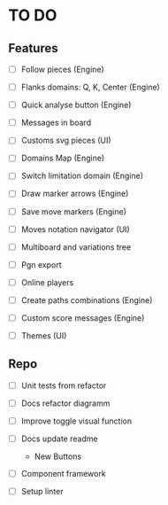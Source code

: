 # TO DO

## Features

- [ ] Follow pieces (Engine)
- [ ] Flanks domains: Q, K, Center (Engine)
- [ ] Quick analyse button (Engine)
- [ ] Messages in board
- [ ] Customs svg pieces (UI)
- [ ] Domains Map (Engine)
- [ ] Switch limitation domain (Engine)
- [ ] Draw marker arrows (Engine)
- [ ] Save move markers (Engine)
- [ ] Moves notation navigator (UI)
- [ ] Multiboard and variations tree
- [ ] Pgn export
- [ ] Online players
- [ ] Create paths combinations (Engine)
- [ ] Custom score messages (Engine)
- [ ] Themes (UI)


## Repo

- [ ] Unit tests from refactor
- [ ] Docs refactor diagramm
- [ ] Improve toggle visual function
- [ ] Docs update readme
  - New Buttons
- [ ] Component framework
- [ ] Setup linter

